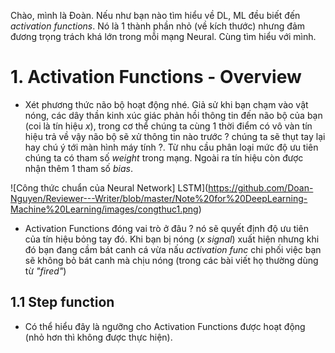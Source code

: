 Chào, mình là Đoàn. Nếu như bạn nào tìm hiểu về DL, ML đều biết đến *activation functions*. Nó là 1 thành phần nhỏ (về kích thước) nhưng đảm đương trọng trách khá lớn trong mỗi mạng Neural. Cùng tìm hiểu với mình.

# 1. Activation Functions - Overview
+ Xét phương thức não bộ hoạt động nhé. Giả sử khi bạn chạm vào vật nóng, các dây thần kinh xúc giác phản hồi thông tin đến não bộ của bạn (coi là tín hiệu *x*), trong cơ thể chúng ta cùng 1 thời điểm có vô vàn tín hiệu trả về vậy não bộ sẽ xử thông tin nào trước ? chúng ta sẽ thụt tay lại hay chú ý tới màn hình máy tính ?. Từ nhu cầu phân loại mức độ ưu tiên chúng ta có tham số *weight* trong mạng. Ngoài ra tín hiệu còn được nhận thêm 1 tham số *bias*.

![Công thức chuẩn của Neural Network] LSTM](https://github.com/Doan-Nguyen/Reviewer---Writer/blob/master/Note%20for%20DeepLearning-Machine%20Learning/images/congthuc1.png)

+ Activation Functions đóng vai trò ở đâu ? nó sẽ quyết định độ ưu tiên của tín hiệu bỏng tay đó. Khi bạn bị nóng (*x signal*) xuất hiện nhưng khi đó bạn đang cầm bát canh cá vừa nấu *activation func* chi phối việc bạn sẽ không bỏ bát canh mà chịu nóng (trong các bài viết họ thường dùng từ *"fired"*)

## 1.1 Step function 
+ Có thể hiểu đây là ngưỡng cho Activation Functions được hoạt động (nhỏ hơn thì không được thực hiện).
